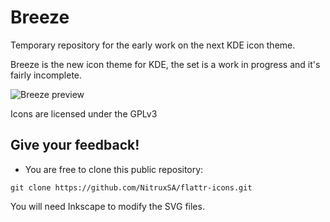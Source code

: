 Breeze
==============

Temporary repository for the early work on the next KDE icon theme.

Breeze is the new icon theme for KDE, the set is a work in progress and it's fairly incomplete. 

![Breeze preview](http://i.imgur.com/LQFd4wQ.png "Novo is the next icon theme for KDE")

Icons are licensed under the GPLv3

Give your feedback!
-------------

* You are free to clone this public repository:

`git clone https://github.com/NitruxSA/flattr-icons.git`

You will need Inkscape to modify the SVG files.
